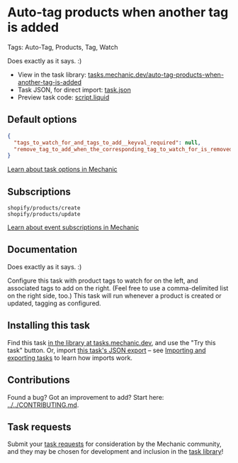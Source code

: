 # Auto-tag products when another tag is added

Tags: Auto-Tag, Products, Tag, Watch

Does exactly as it says. :)

* View in the task library: [tasks.mechanic.dev/auto-tag-products-when-another-tag-is-added](https://tasks.mechanic.dev/auto-tag-products-when-another-tag-is-added)
* Task JSON, for direct import: [task.json](../../tasks/auto-tag-products-when-another-tag-is-added.json)
* Preview task code: [script.liquid](./script.liquid)

## Default options

```json
{
  "tags_to_watch_for_and_tags_to_add__keyval_required": null,
  "remove_tag_to_add_when_the_corresponding_tag_to_watch_for_is_removed__boolean": null
}
```

[Learn about task options in Mechanic](https://learn.mechanic.dev/core/tasks/options)

## Subscriptions

```liquid
shopify/products/create
shopify/products/update
```

[Learn about event subscriptions in Mechanic](https://learn.mechanic.dev/core/tasks/subscriptions)

## Documentation

Does exactly as it says. :)

Configure this task with product tags to watch for on the left, and associated tags to add on the right. (Feel free to use a comma-delimited list on the right side, too.) This task will run whenever a product is created or updated, tagging as configured.

## Installing this task

Find this task [in the library at tasks.mechanic.dev](https://tasks.mechanic.dev/auto-tag-products-when-another-tag-is-added), and use the "Try this task" button. Or, import [this task's JSON export](../../tasks/auto-tag-products-when-another-tag-is-added.json) – see [Importing and exporting tasks](https://learn.mechanic.dev/core/tasks/import-and-export) to learn how imports work.

## Contributions

Found a bug? Got an improvement to add? Start here: [../../CONTRIBUTING.md](../../CONTRIBUTING.md).

## Task requests

Submit your [task requests](https://mechanic.canny.io/task-requests) for consideration by the Mechanic community, and they may be chosen for development and inclusion in the [task library](https://tasks.mechanic.dev/)!
